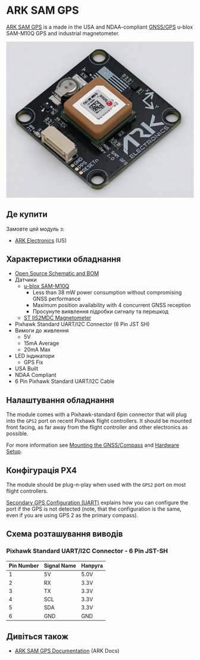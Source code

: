 # ARK SAM GPS

[ARK SAM GPS](https://arkelectron.gitbook.io/ark-documentation/gps/ark-sam-gps>) is a made in the USA and NDAA-compliant [GNSS/GPS](../gps_compass/index.md) u-blox SAM-M10Q GPS and industrial magnetometer.

![ARK SAM GPS](../../assets/hardware/gps/ark/ark_sam_gps.jpg)

## Де купити

Замовте цей модуль з:

- [ARK Electronics](https://arkelectron.com/product/ark-sam-gps/) (US)

## Характеристики обладнання

- [Open Source Schematic and BOM](https://github.com/ARK-Electronics/ARK_SAM_GPS/tree/main)
- Датчики
  - [u-blox SAM-M10Q](https://www.u-blox.com/en/product/sam-m10q-module)
    - Less than 38 mW power consumption without compromising GNSS performance
    - Maximum position availability with 4 concurrent GNSS reception
    - Просунуте виявлення підробки сигналу та перешкод
  - [ST IIS2MDC Magnetometer](https://www.st.com/en/mems-and-sensors/iis2mdc.html)
- Pixhawk Standard UART/I2C Connector (6 Pin JST SH)
- Вимоги до живлення
  - 5V
  - 15mA Average
  - 20mA Max
- LED індикатори
  - GPS Fix
- USA Built
- NDAA Compliant
- 6 Pin Pixhawk Standard UART/I2C Cable

## Налаштування обладнання

The module comes with a Pixhawk-standard 6pin connector that will plug into the `GPS2` port on recent Pixhawk flight controllers.
It should be mounted front facing, as far away from the flight controller and other electronics as possible.

For more information see [Mounting the GNSS/Compass](../gps_compass/index.md#mounting-the-gnss-compass) and [Hardware Setup](../gps_compass/index.md#hardware-setup).

## Конфігурація PX4

The module should be plug-n-play when used with the `GPS2` port on most flight controllers.

[Secondary GPS Configuration (UART)](../gps_compass/index.md#secondary-gps-configuration-uart) explains how you can configure the port if the GPS is not detected (note, that the configuration is the same, even if you are using GPS 2 as the primary compass).

## Схема розташування виводів

### Pixhawk Standard UART/I2C Connector - 6 Pin JST-SH

| Pin Number | Signal Name | Напруга              |
| ---------- | ----------- | -------------------- |
| 1          | 5V          | 5.0V |
| 2          | RX          | 3.3V |
| 3          | TX          | 3.3V |
| 4          | SCL         | 3.3V |
| 5          | SDA         | 3.3V |
| 6          | GND         | GND                  |

## Дивіться також

- [ARK SAM GPS Documentation](https://arkelectron.gitbook.io/ark-documentation/gps/ark-sam-gps) (ARK Docs)
